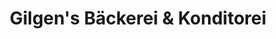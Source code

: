 ---
title: "Gilgen's Bäckerei & Konditorei"
url: /bonn/gilgens-baeckerei-und-konditorei/
shop: Bäckerei
---